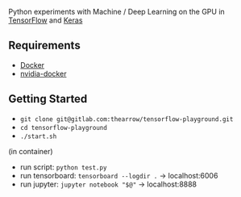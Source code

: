 Python experiments with Machine / Deep Learning on the GPU in [TensorFlow](https://www.tensorflow.org/) and [Keras](https://keras.io/)


## Requirements

- [Docker](https://docs.docker.com/engine/installation/)
- [nvidia-docker](https://github.com/NVIDIA/nvidia-docker)


## Getting Started

- `git clone git@gitlab.com:thearrow/tensorflow-playground.git`
- `cd tensorflow-playground`
- `./start.sh`

(in container)
- run script: `python test.py`
- run tensorboard: `tensorboard --logdir .` -> localhost:6006
- run jupyter: `jupyter notebook "$@"` -> localhost:8888